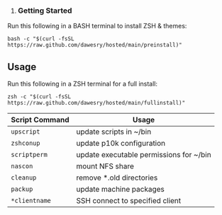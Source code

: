 1. ### Getting Started

Run this following in a BASH terminal to install ZSH & themes:

```
bash -c "$(curl -fsSL https://raw.github.com/dawesry/hosted/main/preinstall)"
```

## Usage


Run this following in a ZSH terminal for a full install:

```
zsh -c "$(curl -fsSL https://raw.github.com/dawesry/hosted/main/fullinstall)"
```

| Script Command | Usage |
|---	|---	|
| `upscript` | update scripts in ~/bin |
| `zshconup` | update p10k configuration |
| `scriptperm` | update executable permissions for ~/bin |
| `nascon` | mount NFS share |
| `cleanup` | remove *.old directories |
| `packup` | update machine packages |
| `*clientname` | SSH connect to specified client |

